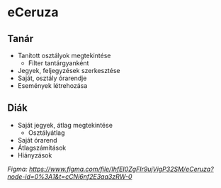 # **eCeruza**

## Tanár
- Tanított osztályok megtekintése
  - Filter tantárgyanként
- Jegyek, feljegyzések szerkesztése
- Saját, osztály órarendje
- Események létrehozása

## Diák
- Saját jegyek, átlag megtekintése
  - Osztályátlag
- Saját órarend
- Átlagszámítások
- Hiányzások


*Figma: https://www.figma.com/file/IhfEI0ZgFIr9ujVigP32SM/eCeruza?node-id=0%3A1&t=cCNi6nf2E3aa3zRW-0*
